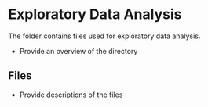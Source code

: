 # Exploratory Data Analysis

The folder contains files used for exploratory data analysis.

* Provide an overview of the directory 

## Files


* Provide descriptions of the files 
